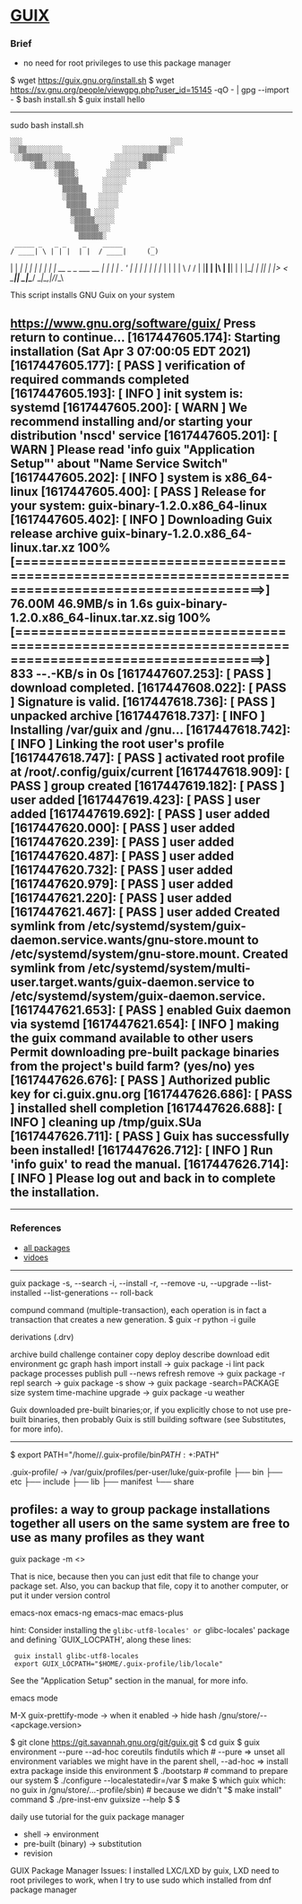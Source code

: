 [GUIX](https://guix.gnu.org/)
===
### Brief
- no need for root privileges to use this package manager



$ wget https://guix.gnu.org/install.sh
$ wget https://sv.gnu.org/people/viewgpg.php?user_id=15145 -qO - | gpg --import -
$ bash install.sh
$ guix install hello

---
sudo bash install.sh


    ░░░                                     ░░░
    ░░▒▒░░░░░░░░░               ░░░░░░░░░▒▒░░
     ░░▒▒▒▒▒░░░░░░░           ░░░░░░░▒▒▒▒▒░
         ░▒▒▒░░▒▒▒▒▒         ░░░░░░░▒▒░
               ░▒▒▒▒░       ░░░░░░
                ▒▒▒▒▒      ░░░░░░
                 ▒▒▒▒▒     ░░░░░
                 ░▒▒▒▒▒   ░░░░░
                  ▒▒▒▒▒   ░░░░░
                   ▒▒▒▒▒ ░░░░░
                   ░▒▒▒▒▒░░░░░
                    ▒▒▒▒▒▒░░░
                     ▒▒▒▒▒▒░
     _____ _   _ _    _    _____       _
    / ____| \ | | |  | |  / ____|     (_)
   | |  __|  \| | |  | | | |  __ _   _ ___  __
   | | |_ | . ' | |  | | | | |_ | | | | \ \/ /
   | |__| | |\  | |__| | | |__| | |_| | |>  <
    \_____|_| \_|\____/   \_____|\__,_|_/_/\_\

This script installs GNU Guix on your system

https://www.gnu.org/software/guix/
Press return to continue...
[1617447605.174]: Starting installation (Sat Apr  3 07:00:05 EDT 2021)
[1617447605.177]: [ PASS ] verification of required commands completed
[1617447605.193]: [ INFO ] init system is: systemd
[1617447605.200]: [ WARN ] We recommend installing and/or starting your distribution 'nscd' service
[1617447605.201]: [ WARN ] Please read 'info guix "Application Setup"' about "Name Service Switch"
[1617447605.202]: [ INFO ] system is x86_64-linux
[1617447605.400]: [ PASS ] Release for your system: guix-binary-1.2.0.x86_64-linux
[1617447605.402]: [ INFO ] Downloading Guix release archive
guix-binary-1.2.0.x86_64-linux.tar.xz           100%[=====================================================================================================>]  76.00M  46.9MB/s    in 1.6s
guix-binary-1.2.0.x86_64-linux.tar.xz.sig       100%[=====================================================================================================>]     833  --.-KB/s    in 0s
[1617447607.253]: [ PASS ] download completed.
[1617447608.022]: [ PASS ] Signature is valid.
[1617447618.736]: [ PASS ] unpacked archive
[1617447618.737]: [ INFO ] Installing /var/guix and /gnu...
[1617447618.742]: [ INFO ] Linking the root user's profile
[1617447618.747]: [ PASS ] activated root profile at /root/.config/guix/current
[1617447618.909]: [ PASS ] group <guixbuild> created
[1617447619.182]: [ PASS ] user added <guixbuilder01>
[1617447619.423]: [ PASS ] user added <guixbuilder02>
[1617447619.692]: [ PASS ] user added <guixbuilder03>
[1617447620.000]: [ PASS ] user added <guixbuilder04>
[1617447620.239]: [ PASS ] user added <guixbuilder05>
[1617447620.487]: [ PASS ] user added <guixbuilder06>
[1617447620.732]: [ PASS ] user added <guixbuilder07>
[1617447620.979]: [ PASS ] user added <guixbuilder08>
[1617447621.220]: [ PASS ] user added <guixbuilder09>
[1617447621.467]: [ PASS ] user added <guixbuilder10>
Created symlink from /etc/systemd/system/guix-daemon.service.wants/gnu-store.mount to /etc/systemd/system/gnu-store.mount.
Created symlink from /etc/systemd/system/multi-user.target.wants/guix-daemon.service to /etc/systemd/system/guix-daemon.service.
[1617447621.653]: [ PASS ] enabled Guix daemon via systemd
[1617447621.654]: [ INFO ] making the guix command available to other users
Permit downloading pre-built package binaries from the project's build farm? (yes/no) yes
[1617447626.676]: [ PASS ] Authorized public key for ci.guix.gnu.org
[1617447626.686]: [ PASS ] installed shell completion
[1617447626.688]: [ INFO ] cleaning up /tmp/guix.SUa
[1617447626.711]: [ PASS ] Guix has successfully been installed!
[1617447626.712]: [ INFO ] Run 'info guix' to read the manual.
[1617447626.714]: [ INFO ] Please log out and back in to complete the installation.
---

------------------------------------------------------------------------------------------------------------------------------------------------------
### References
- [all packages](https://guix.gnu.org/en/packages/)
- [vidoes](https://guix.gnu.org/en/videos/)
------------------------------------------------------------------------------------------------------------------------------------------------------
guix
	package
        -s, --search
		-i, --install
		-r, --remove
		-u, --upgrade
        --list-installed
        --list-generations
        -- roll-back



compund command (multiple-transaction), each operation is in fact a transaction that creates a new generation.
$ guix -r python -i guile


derivations (.drv)



   archive
   build
   challenge
   container
   copy
   deploy
   describe
   download
   edit
   environment
   gc
   graph
   hash
   import
   install -> guix package -i
   lint
   pack
   package
   processes
   publish
   pull
    --news
   refresh
   remove -> guix package -r
   repl
   search -> guix package -s
   show -> guix package -search=PACKAGE
   size
   system
   time-machine
   upgrade -> guix package -u
   weather



Guix downloaded pre-built binaries;or, if you explicitly chose to not use pre-built binaries, then probably Guix is still building software (see Substitutes, for more info).


------------------------------------------------------------------------------------------------------------------------------------------------------
$ export PATH="/home/<sabry>/.guix-profile/bin${PATH:+:}$PATH"

.guix-profile/ -> /var/guix/profiles/per-user/luke/guix-profile
├── bin
├── etc
├── include
├── lib
├── manifest
└── share

profiles: a way to group package installations together
all users on the same system are free to use as many profiles as they want
------------------------------------------------------------------------------------------------------------------------------------------------------


guix package -m <>

That is nice, because then you can just edit that file to change your package set. Also, you can backup that file, copy it to another computer, or put it under version control

emacs-nox
emacs-ng
emacs-mac
emacs-plus







hint: Consider installing the `glibc-utf8-locales' or `glibc-locales' package and defining `GUIX_LOCPATH', along these lines:

     guix install glibc-utf8-locales
     export GUIX_LOCPATH="$HOME/.guix-profile/lib/locale"

See the "Application Setup" section in the manual, for more info.




emacs mode

M-X guix-prettify-mode -> when it enabled -> hide hash /gnu/store/<HASH>-<package-name>-<apckage.version>









$ git clone https://git.savannah.gnu.org/git/guix.git
$ cd guix
$ guix environment --pure --ad-hoc coreutils findutils which # --pure => unset all environment variables we might have in the parent shell, --ad-hoc => install extra package inside this environment
$ ./bootstarp # command to prepare our system
$  ./configure --localestatedir=/var
$ make
$ which guix
    which: no guix in /gnu/store/...-profile/sbin) # because we didn't "$ make install" command
$ ./pre-inst-env guixsize --help
$ 
$ 



daily use tutorial for the guix package manager


- shell -> environment
- pre-built (binary) -> substitution
- revision



GUIX Package Manager Issues:
I installed LXC/LXD by guix, LXD need to root privileges to work, when I try to use sudo which installed from dnf package manager 